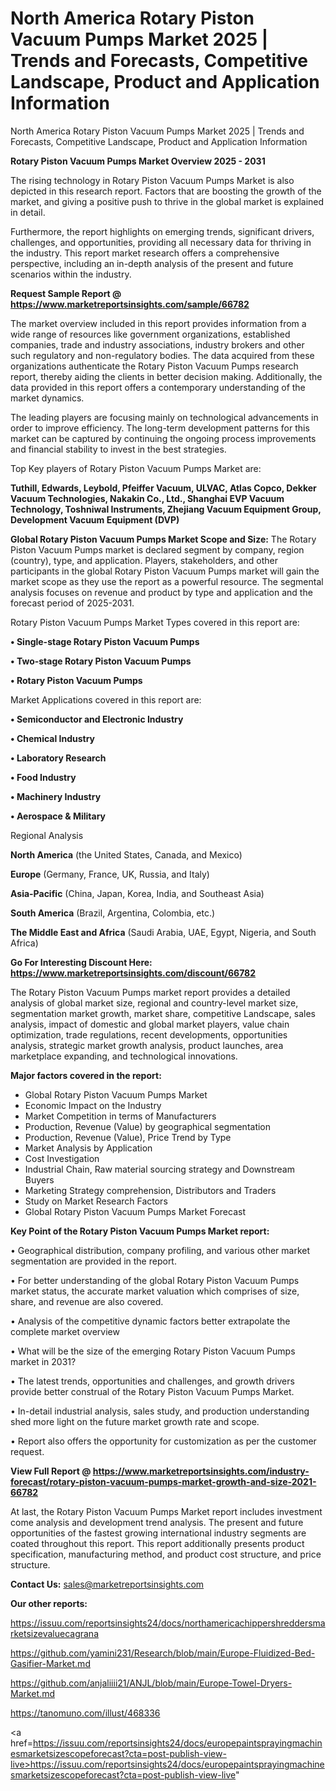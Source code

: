 # North America Rotary Piston Vacuum Pumps Market 2025 | Trends and Forecasts, Competitive Landscape, Product and Application Information
North America Rotary Piston Vacuum Pumps Market 2025 | Trends and Forecasts, Competitive Landscape, Product and Application Information

<Strong> Rotary Piston Vacuum Pumps Market Overview 2025 - 2031</strong>

The rising technology in Rotary Piston Vacuum Pumps Market is also depicted in this research report. Factors that are boosting the growth of the market, and giving a positive push to thrive in the global market is explained in detail.

Furthermore, the report highlights on emerging trends, significant drivers, challenges, and opportunities, providing all necessary data for thriving in the industry. This report market research offers a comprehensive perspective, including an in-depth analysis of the present and future scenarios within the industry.

<strong>Request Sample Report @ <a href=https://www.marketreportsinsights.com/sample/66782>https://www.marketreportsinsights.com/sample/66782</a></strong>

The market overview included in this report provides information from a wide range of resources like government organizations, established companies, trade and industry associations, industry brokers and other such regulatory and non-regulatory bodies. The data acquired from these organizations authenticate the Rotary Piston Vacuum Pumps research report, thereby aiding the clients in better decision making. Additionally, the data provided in this report offers a contemporary understanding of the market dynamics.

The leading players are focusing mainly on technological advancements in order to improve efficiency. The long-term development patterns for this market can be captured by continuing the ongoing process improvements and financial stability to invest in the best strategies.

Top Key players of Rotary Piston Vacuum Pumps Market are:

<strong>Tuthill, Edwards, Leybold, Pfeiffer Vacuum, ULVAC, Atlas Copco, Dekker Vacuum Technologies, Nakakin Co., Ltd., Shanghai EVP Vacuum Technology, Toshniwal Instruments, Zhejiang Vacuum Equipment Group, Development Vacuum Equipment (DVP)</strong>

<strong><b>Global Rotary Piston Vacuum Pumps Market Scope and Size:</b></strong>
The Rotary Piston Vacuum Pumps market is declared segment by company, region (country), type, and application. Players, stakeholders, and other participants in the global Rotary Piston Vacuum Pumps market will gain the market scope as they use the report as a powerful resource. The segmental analysis focuses on revenue and product by type and application and the forecast period of 2025-2031.

Rotary Piston Vacuum Pumps Market Types covered in this report are:

<strong>• Single-stage Rotary Piston Vacuum Pumps

• Two-stage Rotary Piston Vacuum Pumps

• Rotary Piston Vacuum Pumps</strong>

Market Applications covered in this report are:

<strong>• Semiconductor and Electronic Industry

• Chemical Industry

• Laboratory Research

• Food Industry

• Machinery Industry

• Aerospace & Military</strong> 

Regional Analysis

<strong>North America</strong> (the United States, Canada, and Mexico)

<strong>Europe</strong> (Germany, France, UK, Russia, and Italy)

<strong>Asia-Pacific</strong> (China, Japan, Korea, India, and Southeast Asia)

<strong>South America</strong> (Brazil, Argentina, Colombia, etc.)

<strong>The Middle East and Africa</strong> (Saudi Arabia, UAE, Egypt, Nigeria, and South Africa)

<strong>Go For Interesting Discount Here: <a href=https://www.marketreportsinsights.com/discount/66782>https://www.marketreportsinsights.com/discount/66782</a></strong>

The Rotary Piston Vacuum Pumps market report provides a detailed analysis of global market size, regional and country-level market size, segmentation market growth, market share, competitive Landscape, sales analysis, impact of domestic and global market players, value chain optimization, trade regulations, recent developments, opportunities analysis, strategic market growth analysis, product launches, area marketplace expanding, and technological innovations.

<strong><b>Major factors covered in the report:</b></strong>
<ul>
  <li>Global Rotary Piston Vacuum Pumps Market </li>
  <li>Economic Impact on the Industry</li>
  <li>Market Competition in terms of Manufacturers</li>
  <li>Production, Revenue (Value) by geographical segmentation</li>
  <li>Production, Revenue (Value), Price Trend by Type</li>
  <li>Market Analysis by Application</li>
  <li>Cost Investigation</li>
  <li>Industrial Chain, Raw material sourcing strategy and Downstream Buyers</li>
  <li>Marketing Strategy comprehension, Distributors and Traders</li>
  <li>Study on Market Research Factors</li>
  <li>Global Rotary Piston Vacuum Pumps Market Forecast</li>
</ul>

<strong><b>Key Point of the Rotary Piston Vacuum Pumps Market report:</b></strong>

• Geographical distribution, company profiling, and various other market segmentation are provided in the report.

• For better understanding of the global Rotary Piston Vacuum Pumps market status, the accurate market valuation which comprises of size, share, and revenue are also covered.

• Analysis of the competitive dynamic factors better extrapolate the complete market overview

• What will be the size of the emerging Rotary Piston Vacuum Pumps market in 2031?

• The latest trends, opportunities and challenges, and growth drivers provide better construal of the Rotary Piston Vacuum Pumps Market.

• In-detail industrial analysis, sales study, and production understanding shed more light on the future market growth rate and scope.

• Report also offers the opportunity for customization as per the customer request.

<strong><b>View Full Report @ <a href=https://www.marketreportsinsights.com/industry-forecast/rotary-piston-vacuum-pumps-market-growth-and-size-2021-66782>https://www.marketreportsinsights.com/industry-forecast/rotary-piston-vacuum-pumps-market-growth-and-size-2021-66782</a></b></strong>


At last, the Rotary Piston Vacuum Pumps Market report includes investment come analysis and development trend analysis. The present and future opportunities of the fastest growing international industry segments are coated throughout this report. This report additionally presents product specification, manufacturing method, and product cost structure, and price structure.

<strong>Contact Us:</strong>
sales@marketreportsinsights.com

<strong>Our other reports:</strong>

<a href=https://issuu.com/reportsinsights24/docs/northamericachippershreddersmarketsizevaluecagrana>https://issuu.com/reportsinsights24/docs/northamericachippershreddersmarketsizevaluecagrana</a>

<a href=https://github.com/yamini231/Research/blob/main/Europe-Fluidized-Bed-Gasifier-Market.md>https://github.com/yamini231/Research/blob/main/Europe-Fluidized-Bed-Gasifier-Market.md</a>

<a href=https://github.com/anjaliiii21/ANJL/blob/main/Europe-Towel-Dryers-Market.md>https://github.com/anjaliiii21/ANJL/blob/main/Europe-Towel-Dryers-Market.md</a>

<a href=https://tanomuno.com/illust/468336>https://tanomuno.com/illust/468336</a>

<a href=https://issuu.com/reportsinsights24/docs/europepaintsprayingmachinesmarketsizescopeforecast?cta=post-publish-view-live>https://issuu.com/reportsinsights24/docs/europepaintsprayingmachinesmarketsizescopeforecast?cta=post-publish-view-live</a>"
